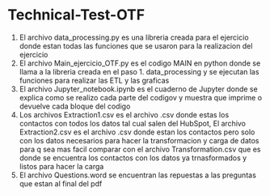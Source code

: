 # Technical-Test-OTF

1. El archivo data_processing.py es una libreria creada para el ejercicio donde estan todas las funciones que se usaron para la realizacion del ejercicio 
2. El archivo Main_ejercicio_OTF.py es el codigo MAIN en python donde se llama a la libreria creada en el paso 1. data_processing y se ejecutan las funciones para realizar las ETL y las graficas
3. El archivo Jupyter_notebook.ipynb es el cuaderno de Jupyter donde se explica como se realizo cada parte del codigov y muestra que imprime o devuelve cada bloque del codigo
4. Los archivos Extraction1.csv es el archivo .csv donde estas los contactos con todos los datos tal cual salen del HubSpot, El archivo Extraction2.csv es el archivo .csv donde estan
   los contactos pero solo con los datos necesarios para hacer la transformacion y carga de datos para q sea mas facil comparar con el archivo Transformation.csv que es donde se encuentra
   los contactos con los datos ya trnasformados y listos para hacer la carga
5. El archivo Questions.word se encuentran las repuestas a las preguntas que estan al final del pdf
